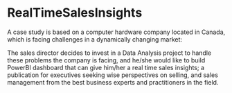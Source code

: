 # RealTimeSalesInsights


A case study is based on a computer hardware company located in Canada, which is facing challenges in a dynamically changing market:


The sales director decides to invest in a Data Analysis project to handle these problems the company is facing, and he/she would like to build PowerBI dashboard that can give him/her a real time sales insights; a publication for executives seeking wise perspectives on selling, and sales management 
from the best business experts and practitioners in the field. 




